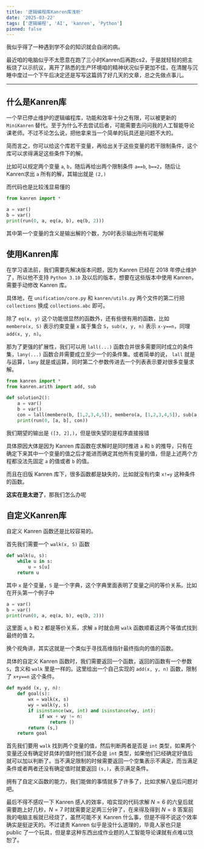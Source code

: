 ```yaml
---
title: '逻辑编程库Kanren库浅析'
date: '2025-03-22'
tags: ['逻辑编程', 'AI', 'kanren', 'Python']
pinned: false
---
```


我似乎得了一种遇到学不会的知识就会自闭的病。

最近咱的电脑似乎不太愿意在跑了三小时Kanren后再跑cs2，于是就轻轻的把主板烧了以示抗议，离开了熟悉的生产环境咱的精神状况似乎更加不佳，在清醒与沉睡中度过一个下午后决定还是写写这篇鸽了好几天的文章，总之先做点事儿。

----

## 什么是Kanren库

一个早已停止维护的逻辑编程库，功能和效率十分之有限，可以被更新的 `MiniKanren` 替代。至于为什么不去尝试后者，可能需要去问问我的人工智能导论课老师。不过不论怎么说，把他拿来当一个简单的玩具还是问题不大的。

简而言之，你可以给这个库若干变量，再给出关于这些变量的若干限制条件，这个库可以求得满足这些条件下的解。

比如可以规定两个变量 ``a``, ``b``，随后再给出两个限制条件 ``a==b``, ``b==2``，随后让Kanren求出 ``a`` 所有的解，其输出就是 ``(2,)``

而代码也是比较浅显易懂的

```python
from kanren import *

a = var()
b = var()
print(run(0, a, eq(a, b), eq(b, 2)))
```

其中第一个变量的含义是输出解的个数，为0时表示输出所有可能解

## 使用Kanren库

在学习语法前，我们需要先解决版本问题，因为 Kanren 已经在 2018 年停止维护了，所以他不支持 ``Python 3.10`` 及以后的版本，想要在这些版本中使用 Kanren，需要手动修改 Kanren 库。

具体地，在 ``unification/core.py`` 和 ``kanren/utils.py`` 两个文件的第二行把 ``collections`` 换成 ``collections.abc`` 即可。

除了 ``eq(x, y)`` 这个功能很显然的函数外，还有些很有用的函数，比如 ``membero(x, S)`` 表示约束变量 ``x`` 属于集合 ``S``，``sub(x, y, n)`` 表示 ``x-y==n``，同理 ``add(x, y, n)``。

那为了更强的扩展性，我们可以用 ``lall(...)`` 函数合并很多需要同时成立的条件集，``lany(...)`` 函数合并需要成立至少一个的条件集。或者简单的说， ``lall`` 就是与运算，``lany`` 就是或运算，同时第二个参数传进去一个列表表示要对很多变量求解。

```python
from kanren import *
from kanren.arith import add, sub

def solution2():
    a = var()
    b = var()
    con = lall(membero(b, [1,2,3,4,5]), membero(a, [1,2,3,4,5]), sub(a, b, 1), add(a, b, 5))
    print(run(0, [a, b], con))
```

我们期望的输出是 ``([3, 2],)``，但是很失望的是程序直接报错

具体原因大体是因为 Kanren 库函数在求解时是同时推进 ``a`` 和 ``b`` 的推导，只有在确定下来其中一个变量的值之后才能进而确定其他所有变量的值，但是上述两个方程都没法先固定 ``a`` 的值或者 ``b`` 的值。

而且在旧版 Kanren 库下，很多函数都是缺失的，比如就没有约束 ``x!=y`` 这种条件的函数。

**这实在是太逊了**，那我们怎么办呢

## 自定义Kanren库

自定义 Kanren 函数还是比较容易的。

首先我们需要一个 ``walk(x, S)`` 函数

```python
def walk(u, s):
    while u in s:
        u = s[u]
    return u
```

其中 ``x`` 是个变量，``S`` 是一个字典，这个字典里面表明了变量之间的等价关系。比如在开头第一个例子中

```python
a = var()
b = var()
print(run(0, a, eq(a, b), eq(b, 2)))
```

这里面 ``a``, ``b`` 和 ``2`` 都是等价关系，求解 ``a`` 时就会用 ``walk`` 函数顺着这两个等值式找到最终的值 2。

换个视角讲，其实这就是一个类似于寻找高维指针最终指向的值的函数。

具体的自定义 Kanren 函数时，我们需要返回一个函数，返回的函数有一个参数 ``S``，含义和 ``walk`` 里是一样的。这里给出一个自己实现的 ``add(x, y, n)`` 函数，限制了 ``x+y==n`` 这个条件。

```python
def myadd (x, y, n):
    def goal(s):
        wx = walk(x, s)
        wy = walk(y, s)
        if isinstance(wx, int) and isinstance(wy, int):
            if wx + wy != n:
                return ()
        return (s,)
    return goal
```

首先我们要用 ``walk`` 找到两个变量的值，然后判断两者是否是 ``int`` 类型，如果两个变量还没有确定好具体的值时他们就不会是 ``int`` 类型，如果他们已经确定好值后就可以加以判断了。当不满足限制的时候需要返回一个空集表示不满足，而当满足条件或者两者还没有确定值时就要返回 ``(s,)``，表示满足条件。

拥有了自定义函数的能力，我们能做的事情就多了许多了，比如求解八皇后问题对吧。

最后不得不感叹一下 Kanren 感人的效率，咱实现的代码求解 $N=6$ 的六皇后就需要跑上好几秒，$N=7$ 时就需要足足两三分钟了，在来得及得到 $N=8$ 答案前我的电脑主板就已经烧了，虽然可能不关 Kanren 什么事，但是不得不说这个效率确实是挺逆天的。不过谴责 Kanren 似乎是没什么道理的，毕竟人家也只是 public 了一个玩具，但是拿这种东西出成作业题的人工智能导论课就有点难以饶恕了。